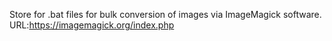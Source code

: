 Store for .bat files for bulk conversion of images via ImageMagick software. URL:https://imagemagick.org/index.php
